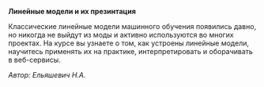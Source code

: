 **Линейные модели и их презинтация**

Классические линейные модели машинного обучения появились давно, но никогда не выйдут из моды и активно используются во многих проектах. На курсе вы узнаете о том, как устроены линейные модели, научитесь применять их на практике, интерпретировать и оборачивать в веб-сервисы.

*Автор: Ельяшевич Н.А.*
